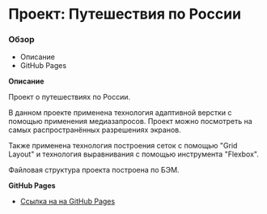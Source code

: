 # Проект: Путешествия по России

### Обзор
* Описание
* GitHub Pages

**Описание**

Проект о путешествиях по России.

В данном проекте применена технология адаптивной верстки с помощью применения медиазапросов. Проект можно посмотреть на самых распространённых разрешениях экранов.

Также применена технология построения сеток с помощью "Grid Layout" и технология выравнивания с помощью инструмента "Flexbox".

Файловая структура проекта построена по БЭМ.

**GitHub Pages**

* [Ссылка на на GitHub Pages](https://volodinad.github.io/russian-travel/index.html)


